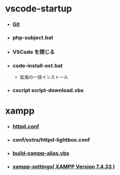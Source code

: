 # vscode-startup

- ### [Git](https://git-scm.com/)

- ### php-subject.bat

- ### VSCode を閉じる

- ### code-install-ext.bat
  - 拡張の一括インストール

- ### cscript script-download.vbs


# xampp

- ### [httpd.conf](https://regex101.com/r/qBqKdl/1)
- ### conf/extra/httpd-lightbox.conf
- ### [build-xampp-alias.vbs](build-xampp-alias.vbs)
- ### [xampp-settings( XAMPP Version 7.4.33 )](https://github.com/winofsql/xampp-settings)
